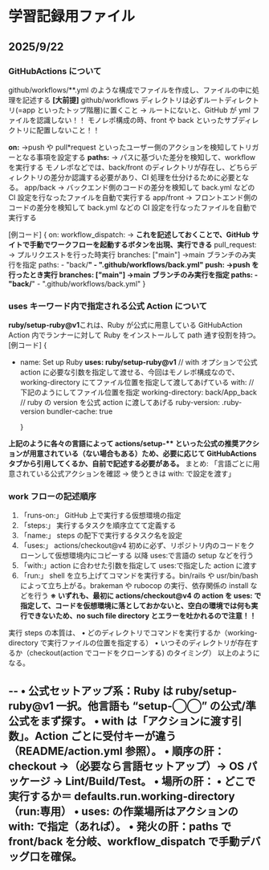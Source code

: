 # 学習記録用ファイル

## 2025/9/22

### GitHubActions について

github/workflows/\*\*.yml のような構成でファイルを作成し、ファイルの中に処理を記述する
**[大前提]**
github/workflows ディレクトリは必ずルートディレクトリ(=app といったトップ階層)に置くこと
→ ルートにないと、GitHub が yml ファイルを認識しない！！
モノレポ構成の時、front や back といったサブディレクトリに配置しないこと！！

**on:**
→push や pull\*request といったユーザー側のアクションを検知してトリガーとなる事項を設定する
**paths:**
→ パスに基づいた差分を検知して、workflow を実行する
モノレポなどでは、back/front のディレクトリが存在し、どちらディレクトリの差分か認識する必要があり、CI 処理を仕分けるために必要となる。
app/back → バックエンド側のコードの差分を検知して back.yml などの CI 設定を行なったファイルを自動で実行する
app/front → フロントエンド側のコードの差分を検知して back.yml などの CI 設定を行なったファイルを自動で実行する

[例コード]
{
on:
workflow_dispatch: → **これを記述しておくことで、GitHub サイトで手動でワークフローを起動するボタンを出現、実行できる**
pull_request: → プルリクエストを行った時実行
branches: ["main"] →main ブランチのみ実行を指定
paths: - "back/**" - ".github/workflows/back.yml"
push: →push を行ったとき実行
branches: ["main"] →main ブランチのみ実行を指定
paths: - "back/**" - ".github/workflows/back.yml"
}

### uses キーワード内で指定される公式 Action について

**ruby/setup-ruby@v1**これは、Ruby が公式に用意している GitHubAction
Action 内でランナーに対して Ruby をインストールして path 通す役割を持つ。
[例コード]
{

- name: Set up Ruby
  **uses: ruby/setup-ruby@v1**
  // with オプションで公式 action に必要な引数を指定して渡せる、今回はモノレポ構成なので、working-directory にてファイル位置を指定して渡してあげている
  with:
  // 下記のようにしてファイル位置を指定
  working-directory: back/App_back
  // ruby の version を公式 action に渡してあげる
  ruby-version: .ruby-version
  bundler-cache: true

  }

**上記のように各々の言語によって actions/setup-\*\* といった公式の推奨アクションが用意されている（ない場合もある）ため、必要に応じて GitHubActions タブから引用してくるか、自前で記述する必要がある。**
まとめ: 「言語ごとに用意されている公式アクションを確認 → 使うときは with: で設定を渡す」

### work フローの記述順序

1. 「runs-on:」 GitHub 上で実行する仮想環境の指定
2. 「steps:」 実行するタスクを順序立てて定義する
3. 「name:」 steps の配下で実行するタスク名を設定
4. 「uses:」 actions/checkout@v4 初めに必ず、リポジトリ内のコードをクローンして仮想環境内にコピーする
   以降 uses:で言語の setup などを行う
5. 「with:」action に合わせた引数を指定して uses:で指定した action に渡す
6. 「run:」 shell を立ち上げてコマンドを実行する。bin/rails や usr/bin/bash によって立ち上がる。brakeman や rubocop の実行、依存関係の install などを行う
   **※ いずれも、最初に actions/checkout@v4 の action を uses: で指定して、コードを仮想環境に落としておかないと、空白の環境では何も実行できないため、no such file directory とエラーを吐かれるので注意！！**

実行 steps の本質は、
• どのディレクトリでコマンドを実行するか（working-directory で実行ファイルの位置を指定する）
• いつそのディレクトリが存在するか（checkout(action でコードをクローンする) のタイミング）
以上のようになる。

--
• 公式セットアップ系：Ruby は ruby/setup-ruby@v1 一択。他言語も “setup-◯◯” の公式/準公式をまず探す。
• with は「アクションに渡す引数」。Action ごとに受付キーが違う（README/action.yml 参照）。
• 順序の肝：checkout →（必要なら言語セットアップ）→ OS パッケージ → Lint/Build/Test。
• 場所の肝：
• どこで実行するか＝ defaults.run.working-directory（run:専用）
• uses: の作業場所はアクションの with: で指定（あれば）。
• 発火の肝：paths で front/back を分岐、workflow_dispatch で手動デバッグ口を確保。
--
